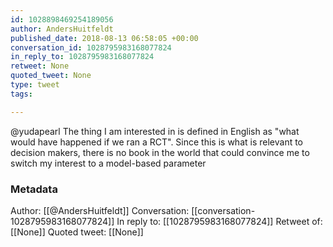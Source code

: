 ```yaml
---
id: 1028898469254189056
author: AndersHuitfeldt
published_date: 2018-08-13 06:58:05 +00:00
conversation_id: 1028795983168077824
in_reply_to: 1028795983168077824
retweet: None
quoted_tweet: None
type: tweet
tags:

---
```


@yudapearl The thing I am interested in is defined in English as "what would have happened if we ran a RCT". Since this is what is relevant to decision makers, there is no book in the world that could convince me to switch my interest to a model-based parameter

### Metadata

Author: [[@AndersHuitfeldt]]
Conversation: [[conversation-1028795983168077824]]
In reply to: [[1028795983168077824]]
Retweet of: [[None]]
Quoted tweet: [[None]]

